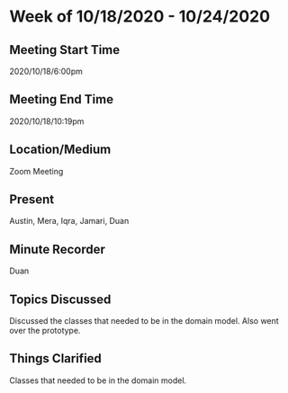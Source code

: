 # Week of 10/18/2020 - 10/24/2020
 
## Meeting Start Time
 
2020/10/18/6:00pm
 
## Meeting End Time
 
2020/10/18/10:19pm
 
## Location/Medium
 
Zoom Meeting
 
## Present
 
Austin, Mera, Iqra, Jamari, Duan
 
## Minute Recorder
 
Duan 
 
## Topics Discussed
 Discussed the classes that needed to be in the domain model. Also went over the prototype.

## Things Clarified
Classes that needed to be in the domain model.
